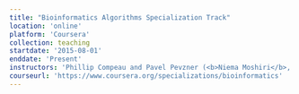 ```yaml
---
title: "Bioinformatics Algorithms Specialization Track"
location: 'online'
platform: 'Coursera'
collection: teaching
startdate: '2015-08-01'
enddate: 'Present'
instructors: 'Phillip Compeau and Pavel Pevzner (<b>Niema Moshiri</b>, TA)'
courseurl: 'https://www.coursera.org/specializations/bioinformatics'
---
```

